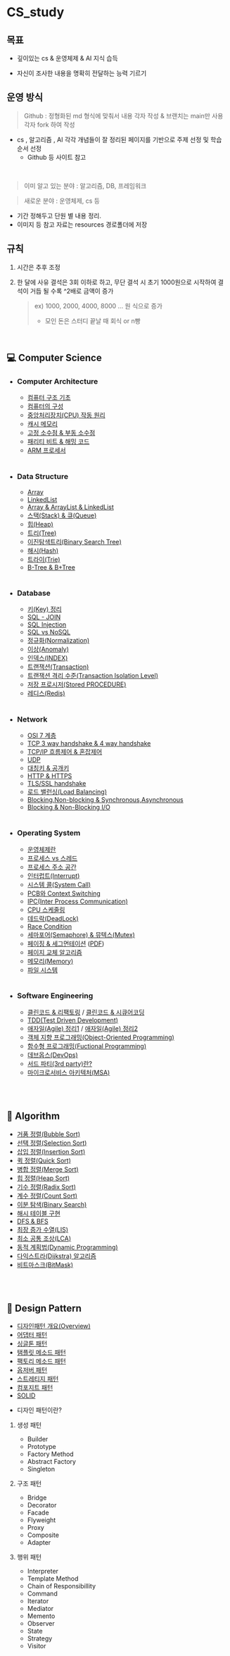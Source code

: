 # CS_study

## 목표

- 깊이있는 cs & 운영체제 & AI 지식 습득

- 자신이 조사한 내용을 명확히 전달하는 능력 기르기


## 운영 방식

> Github : 정형화된 md 형식에 맞춰서 내용 각자 작성 & 브랜치는 main만 사용 <br>
> 각자 fork 하여 작성


- cs , 알고리즘 , AI 각각 개념들이 잘 정리된 페이지를 기반으로 주제 선정 및 학습 순서 선정
  - Github 등 사이트 참고

<br>


> 이미 알고 있는 분야 : 알고리즘, DB, 프레임워크

> 새로운 분야 : 운영체제, cs 등
 - 기간 정해두고 단원 별 내용 정리. 
 - 이미지 등 참고 자료는 resources 경로폴더에 저장


## 규칙

1. 시간은 추후 조정

2. 한 달에 사유 결석은 3회 이하로 하고, 무단 결석 시 초기 1000원으로 시작하여 결석이 거듭 될 수록 ^2배로 금액이 증가

    > ex) 1000, 2000, 4000, 8000 ... 원 식으로 증가
    > - 모인 돈은 스터디 끝날 때 회식 or n빵


<br>

## 💻 Computer Science

- ### Computer Architecture

  - [컴퓨터 구조 기초]()
  - [컴퓨터의 구성](/Computer%20Science/Computer%20Architecture/컴퓨터의%20구성.md)
  - [중앙처리장치(CPU) 작동 원리]()
  - [캐시 메모리]()
  - [고정 소수점 & 부동 소수점]()
  - [패리티 비트 & 해밍 코드]()
  - [ARM 프로세서]()

  <br>

- ### Data Structure

  - [Array]()
  - [LinkedList]()
  - [Array & ArrayList & LinkedList]()
  - [스택(Stack) & 큐(Queue)]()
  - [힙(Heap)]()
  - [트리(Tree)]()
  - [이진탐색트리(Binary Search Tree)]()
  - [해시(Hash)]()
  - [트라이(Trie)]()
  - [B-Tree & B+Tree]()

  <br>

- ### Database

  - [키(Key) 정리]()
  - [SQL - JOIN]()
  - [SQL Injection]()
  - [SQL vs NoSQL]()
  - [정규화(Normalization)]()
  - [이상(Anomaly)]()
  - [인덱스(INDEX)]()
  - [트랜잭션(Transaction)]()
  - [트랜잭션 격리 수준(Transaction Isolation Level)]()
  - [저장 프로시저(Stored PROCEDURE)]()
  - [레디스(Redis)]()

  <br>

- ### Network

  - [OSI 7 계층]()
  - [TCP 3 way handshake & 4 way handshake]()
  - [TCP/IP 흐름제어 & 혼잡제어]()
  - [UDP]()
  - [대칭키 & 공개키]()
  - [HTTP & HTTPS]()
  - [TLS/SSL handshake]()
  - [로드 밸런싱(Load Balancing)]()
  - [Blocking,Non-blocking & Synchronous,Asynchronous]()
  - [Blocking & Non-Blocking I/O]()

  <br>

- ### Operating System

  - [운영체제란]()
  - [프로세스 vs 스레드]()
  - [프로세스 주소 공간]()
  - [인터럽트(Interrupt)]()
  - [시스템 콜(System Call)]()
  - [PCB와 Context Switching]()
  - [IPC(Inter Process Communication)]()
  - [CPU 스케줄링]()
  - [데드락(DeadLock)]()
  - [Race Condition]()
  - [세마포어(Semaphore) & 뮤텍스(Mutex)]()
  - [페이징 & 세그먼테이션]() ([PDF]())
  - [페이지 교체 알고리즘]()
  - [메모리(Memory)]()
  - [파일 시스템]()

  <br>

- ### Software Engineering

  - [클린코드 & 리팩토링]() / [클린코드 & 시큐어코딩]()
  - [TDD(Test Driven Development)]()
  - [애자일(Agile) 정리1]() / [애자일(Agile) 정리2]()
  - [객체 지향 프로그래밍(Object-Oriented Programming)]()
  - [함수형 프로그래밍(Fuctional Programming)]()
  - [데브옵스(DevOps)]()
  - [서드 파티(3rd party)란?]()
  - [마이크로서비스 아키텍처(MSA)]()
  

<br>

<br>

## 🔑 Algorithm

- [거품 정렬(Bubble Sort)]()
- [선택 정렬(Selection Sort)]() 
- [삽입 정렬(Insertion Sort)]()
- [퀵 정렬(Quick Sort)]()
- [병합 정렬(Merge Sort)]()
- [힙 정렬(Heap Sort)]()
- [기수 정렬(Radix Sort)]()
- [계수 정렬(Count Sort)]()
- [이분 탐색(Binary Search)]()
- [해시 테이블 구현]()
- [DFS & BFS]()
- [최장 증가 수열(LIS)]()
- [최소 공통 조상(LCA)]()
- [동적 계획법(Dynamic Programming)]()
- [다익스트라(Dijkstra) 알고리즘]()
- [비트마스크(BitMask)]()

<br>


<br>

## 📌 Design Pattern

- [디자인패턴 개요(Overview)]()
- [어댑터 패턴]()
- [싱글톤 패턴]()
- [탬플릿 메소드 패턴]()
- [팩토리 메소드 패턴]()
- [옵저버 패턴]()
- [스트레티지 패턴]()
- [컴포지트 패턴]()
- [SOLID]()

* 디자인 패턴이란?

1. 생성 패턴
	* Builder
	* Prototype
	* Factory Method
	* Abstract Factory
	* Singleton
2. 구조 패턴
	* Bridge
	* Decorator
	* Facade
	* Flyweight
	* Proxy
	* Composite
	* Adapter
3. 행위 패턴

	* Interpreter
	* Template Method
	* Chain of Responsibillity
	* Command
	* Iterator
	* Mediator
	* Memento
	* Observer
	* State
	* Strategy
	* Visitor
